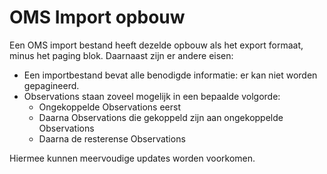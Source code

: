 # OMS Import opbouw

Een OMS import bestand heeft dezelde opbouw als het export formaat, minus het paging blok.
Daarnaast zijn er andere eisen:

- Een importbestand bevat alle benodigde informatie: er kan niet worden gepagineerd.
- Observations staan zoveel mogelijk in een bepaalde volgorde:
  - Ongekoppelde Observations eerst
  - Daarna Observations die gekoppeld zijn aan ongekoppelde Observations
  - Daarna de resterense Observations

Hiermee kunnen meervoudige updates worden voorkomen.

